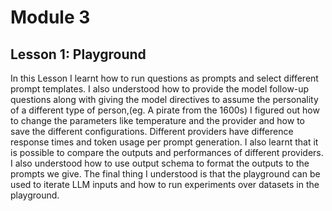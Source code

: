 # Module 3
## Lesson 1: Playground
In this Lesson I learnt how to run questions as prompts and select different prompt templates.
I also understood how to provide the model follow-up questions along with giving the model directives to assume the personality of a different type of person,(eg. A pirate from the 1600s)
I figured out how to change the parameters like temperature and the provider and how to save the different configurations. Different providers have difference response times and token usage per prompt generation. I also learnt that it is possible to compare the outputs and performances of different providers. I also understood how to use output schema to format the outputs to the prompts we give. The final thing I understood is that the playground can be used to iterate LLM inputs and how to run experiments over datasets in the playground.
